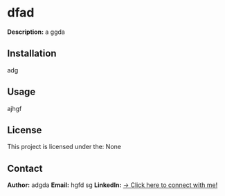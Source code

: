 # dfad 

**Description:** a ggda

## Installation

adg

## Usage

ajhgf

## License

This project is licensed under the: None

## Contact

**Author:** adgda
**Email:** hgfd sg
**LinkedIn:** [→ Click here to connect with me!](afhgfdfgtr)

